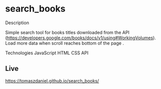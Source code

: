 # search_books

Description

Simple search tool for books titles downloaded from the API (https://developers.google.com/books/docs/v1/using#WorkingVolumes). Load more data when scroll reaches bottom of the page .

Technologies
    JavaScript
    HTML
    CSS
    API
    
    
## Live
https://tomaszdaniel.github.io/search_books/

